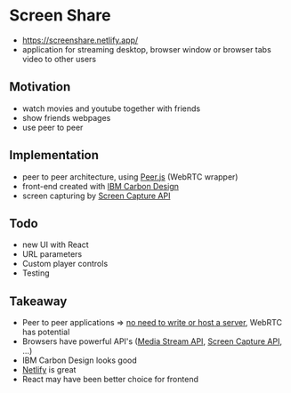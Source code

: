 # Screen Share

- https://screenshare.netlify.app/
- application for streaming desktop, browser window or browser tabs video to other users

## Motivation

- watch movies and youtube together with friends
- show friends webpages
- use peer to peer

## Implementation

- peer to peer architecture, using [Peer.js](https://peerjs.com/) (WebRTC wrapper)
- front-end created with [IBM Carbon Design](https://www.carbondesignsystem.com/)
- screen capturing by [Screen Capture API](https://developer.mozilla.org/en-US/docs/Web/API/Screen_Capture_API)

## Todo
- new UI with React
- URL parameters
- Custom player controls
- Testing

## Takeaway

- Peer to peer applications => <ins>no need to write or host a server</ins>, WebRTC has potential
- Browsers have powerful API's ([Media Stream API](https://developer.mozilla.org/en-US/docs/Web/API/Media_Streams_API), [Screen Capture API](https://developer.mozilla.org/en-US/docs/Web/API/Screen_Capture_API), ...)
- IBM Carbon Design looks good
- [Netlify](https://www.netlify.com/) is great
- React may have been better choice for frontend
